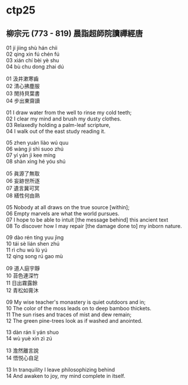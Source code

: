 # ctp25

## 柳宗元 (773 - 819) 晨詣超師院讀禪經唐

01 jí jiing shù hán chii  
02 qing xin fú chén fú  
03 xián chí bèi yè shu  
04 bù chu dong zhai dú

01 汲井漱寒齒  
02 清心拂塵服  
03 閒持貝葉書  
04 步出東齋讀

01 I draw water from the well to rinse my cold teeth;  
02 I clear my mind and brush my dusty clothes.  
03 Relaxedly holding a palm-leaf scripture,  
04 I walk out of the east study reading it.

05 zhen yuán liào wú quu  
06 wàng ji shì suoo zhú  
07 yí yán jì kee míng  
08 shàn xìng hé yóu shú

05 眞源了無取  
06 妄跡世所逐  
07 遺言冀可冥  
08 繕性何由熟

05 Nobody at all draws on the true source [within];  
06 Empty marvels are what the world pursues.  
07 I hope to be able to intuit [the message behind] this ancient text  
08 To discover how I may repair [the damage done to] my inborn nature.

09 dào rén tíng yuu jìng  
10 tái sè lián shen zhú  
11 rì chu wù lù yú  
12 qing song rú gao mù

09 道人庭宇靜  
10 苔色連深竹  
11 日出霧露餘  
12 青松如膏沐

09 My wise teacher's monastery is quiet outdoors and in;  
10 The color of the moss leads on to deep bamboo thickets.  
11 The sun rises and traces of mist and dew remain;  
12 The green pine-trees look as if washed and anointed.

13 dàn rán lí yán shuo  
14 wù yuè xin zì zú

13 澹然離言說  
14 悟悦心自足

13 In tranquility I leave philosophizing behind  
14 And awaken to joy, my mind complete in itself.
